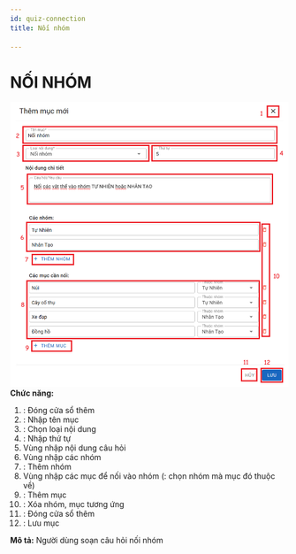 ```yaml
---
id: quiz-connection
title: Nối nhóm

---
```


# NỐI NHÓM
![](../../../static/img/soan-hoc-lieu-so/quiz-connection/noi-nhom.png)
__Chức năng:__ 
1. <img src="/docs-lms/img/chung/dong.png" alt="" width="30" />: Đóng cửa sổ thêm
2. <img src="/docs-lms/img/chung/ten-muc.png" alt="" width="80" />: Nhập tên mục
3. <img src="/docs-lms/img/soan-hoc-lieu-so/quiz-connection/loai.png" alt="" width="8   0" />: Chọn loại nội dung
4. <img src="/docs-lms/img/chung/thu-tu.png" alt="" width="60" />: Nhập thứ tự
5. Vùng nhập nội dung câu hỏi
6. Vùng nhập các nhóm
7. <img src="/docs-lms/img/soan-hoc-lieu-so/quiz-drag-drop-categorize/them.png" alt="" width="130" />: Thêm nhóm 
8. Vùng nhập các mục để nối vào nhóm (<img src="/docs-lms/img/soan-hoc-lieu-so/quiz-drag-drop-categorize/nhom.png" alt="" width="130" />: chọn nhóm mà mục đó thuộc về)
9. <img src="/docs-lms/img/soan-hoc-lieu-so/quiz-ordering/them.png" alt="" width="110" />: Thêm mục
10. <img src="/docs-lms/img/chung/xoa.png" alt="" width="30" />: Xóa nhóm, mục tương ứng
11. <img src="/docs-lms/img/chung/huy.png" alt="" width="40" />: Đóng cửa sổ thêm
12. <img src="/docs-lms/img/chung/luu.png" alt="" width="50" />: Lưu mục  

__Mô tả:__ Người dùng soạn câu hỏi nối nhóm
